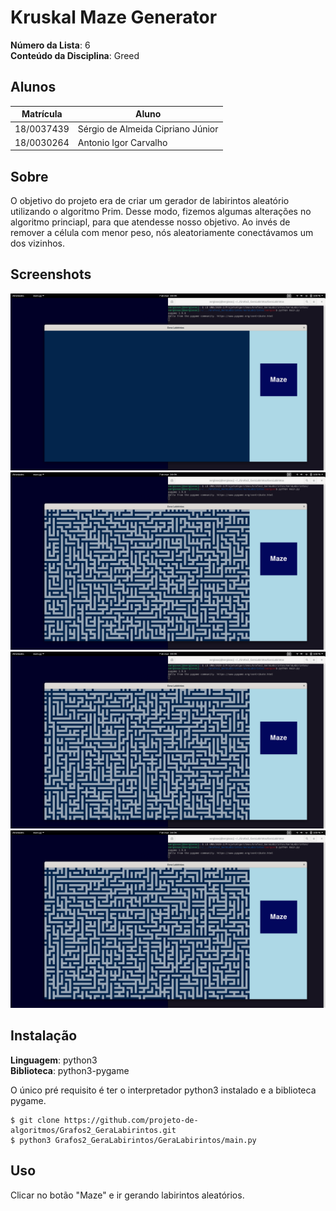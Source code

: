 # Kruskal Maze Generator

**Número da Lista**: 6<br>
**Conteúdo da Disciplina**: Greed<br>

## Alunos

|Matrícula | Aluno |
| -- | -- |
| 18/0037439  |  Sérgio de Almeida Cipriano Júnior |
| 18/0030264  |  Antonio Igor Carvalho |

## Sobre 

O objetivo do projeto era de criar um gerador de labirintos aleatório utilizando
o algoritmo Prim. Desse modo, fizemos algumas alterações no algoritmo princiapl,
para que atendesse nosso objetivo. Ao invés de remover a célula com menor peso,
nós aleatoriamente conectávamos um dos vizinhos.

## Screenshots

<div align="center">
  <img src= "./images/image1.png"/>
</div>

<div align="center">
  <img src= "./images/image2.png"/>
</div>

<div align="center">
  <img src= "./images/image3.png"/>
</div>

<div align="center">
  <img src= "./images/image4.png"/>
</div>

## Instalação

**Linguagem**: python3 <br>
**Biblioteca**: python3-pygame <br>

O único pré requisito é ter o interpretador python3 instalado e a biblioteca pygame.

```
$ git clone https://github.com/projeto-de-algoritmos/Grafos2_GeraLabirintos.git
$ python3 Grafos2_GeraLabirintos/GeraLabirintos/main.py
```

## Uso

Clicar no botão "Maze" e ir gerando labirintos aleatórios.
